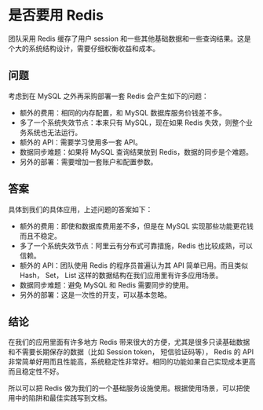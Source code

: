 # 是否要用 Redis

团队采用 Redis 缓存了用户 session 和一些其他基础数据和一些查询结果。这是个大的系统结构设计，需要仔细权衡收益和成本。

## 问题

考虑到在 MySQL 之外再采购部署一套 Redis 会产生如下的问题：

- 额外的费用：相同的内存配置，和 MySQL 数据库服务价钱差不多。
- 多了一个系统失效节点：本来只有 MySQL，现在如果 Redis 失效，则整个业务系统也无法运行。
- 额外的 API：需要学习使用多一套 API。
- 数据同步难题：如果将 MySQL 查询结果放到 Redis，数据的同步是个难题。
- 另外的部署：需要增加一套账户和配置参数。

## 答案

具体到我们的具体应用，上述问题的答案如下：

- 额外的费用：即使和数据库费用差不多，但是在 MySQL 实现那些功能更花钱而且不稳定。
- 多了一个系统失效节点：阿里云有分布式可靠措施，Redis 也比较成熟，可以信赖。
- 额外的 API：团队使用 Redis 的程序员普遍认为其 API 简单已用。而且类似 Hash， Set， List 这样的数据结构在我们应用里有许多应用场景。
- 数据同步难题：避免 MySQL 和 Redis 需要同步的使用。
- 另外的部署：这是一次性的开支，可以基本忽略。

## 结论

在我们的应用里面有许多地方 Redis 带来很大的方便，尤其是很多只读基础数据和不需要长期保存的数据（比如 Session token， 短信验证码等）， Redis 的 API 非常简单好用而且性能高，系统稳定性非常好。相同的功能如果自己实现成本更高而且稳定性不好。

所以可以把 Redis 做为我们的一个基础服务设施使用。根据使用场景，可以把使用中的陷阱和最佳实践写到文档。
